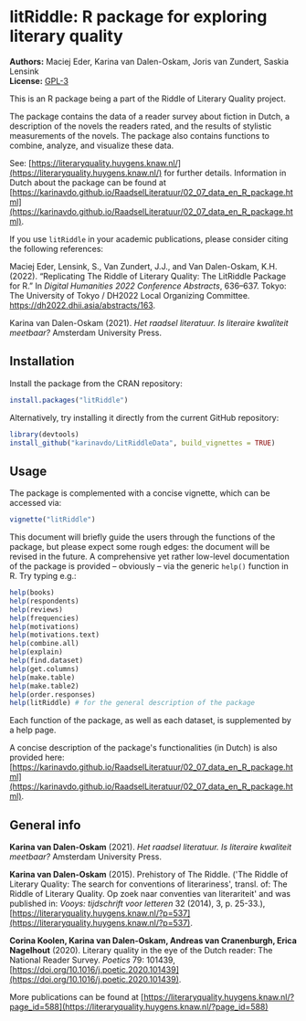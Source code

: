 # litRiddle: R package for exploring literary quality

**Authors:** Maciej Eder, Karina van Dalen-Oskam, Joris van Zundert, Saskia Lensink<br/>
**License:** [GPL-3](https://opensource.org/licenses/GPL-3.0)


This is an R package being a part of the Riddle of Literary Quality project.

The package contains the data of a reader survey about fiction in Dutch, a description of the novels the readers rated, and the results of stylistic measurements of the novels. The package also contains functions to combine, analyze, and visualize these data.

See: [https://literaryquality.huygens.knaw.nl/](https://literaryquality.huygens.knaw.nl/) for further details. Information in Dutch about the package can be found at [https://karinavdo.github.io/RaadselLiteratuur/02_07_data_en_R_package.html](https://karinavdo.github.io/RaadselLiteratuur/02_07_data_en_R_package.html).

If you use `litRiddle` in your academic publications, please consider citing the following references: 

Maciej Eder, Lensink, S., Van Zundert, J.J., and Van Dalen-Oskam, K.H. (2022). “Replicating The Riddle of Literary Quality: The LitRiddle Package for R.” In _Digital Humanities 2022 Conference Abstracts_, 636–637. Tokyo: The University of Tokyo / DH2022 Local Organizing Committee. https://dh2022.dhii.asia/abstracts/163.

Karina van Dalen-Oskam (2021). _Het raadsel literatuur. Is literaire kwaliteit meetbaar?_ Amsterdam University Press.

## Installation

Install the package from the CRAN repository:

``` R
install.packages("litRiddle")
```

Alternatively, try installing it directly from the current GitHub repository:

``` R
library(devtools)
install_github("karinavdo/LitRiddleData", build_vignettes = TRUE)
```


## Usage

The package is complemented with a concise vignette, which can be accessed via:

``` R
vignette("litRiddle")
```
This document will briefly guide the users through the functions of the package, but please expect some rough edges: the document will be revised in the future. A comprehensive yet rather low-level documentation of the package is provided – obviously – via the generic `help()` function in R. Try typing e.g.:


``` R
help(books)
help(respondents)
help(reviews)
help(frequencies)
help(motivations)
help(motivations.text)
help(combine.all)
help(explain)
help(find.dataset)
help(get.columns)
help(make.table)
help(make.table2)
help(order.responses)
help(litRiddle) # for the general description of the package
```

Each function of the package, as well as each dataset, is supplemented by a help page.

A concise description of the package's functionalities (in Dutch) is also provided here: 
[https://karinavdo.github.io/RaadselLiteratuur/02_07_data_en_R_package.html](https://karinavdo.github.io/RaadselLiteratuur/02_07_data_en_R_package.html).


## General info

**Karina van Dalen-Oskam** (2021). _Het raadsel literatuur. Is literaire kwaliteit meetbaar?_ Amsterdam University Press.

**Karina van Dalen-Oskam** (2015). Prehistory of The Riddle. ('The Riddle of Literary Quality: The search for conventions of literariness', transl. of: The Riddle of Literary Quality. Op zoek naar conventies van literariteit' and was published in: _Vooys: tijdschrift voor letteren_ 32 (2014), 3, p. 25-33.), [https://literaryquality.huygens.knaw.nl/?p=537](https://literaryquality.huygens.knaw.nl/?p=537).

**Corina Koolen, Karina van Dalen-Oskam, Andreas van Cranenburgh, Erica Nagelhout** (2020). Literary quality in the eye of the Dutch reader: The National Reader Survey. _Poetics_ 79: 101439, [https://doi.org/10.1016/j.poetic.2020.101439](https://doi.org/10.1016/j.poetic.2020.101439).


More publications can be found at [https://literaryquality.huygens.knaw.nl/?page_id=588](https://literaryquality.huygens.knaw.nl/?page_id=588)


